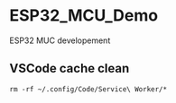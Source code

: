# ESP32_MCU_Demo
ESP32 MUC developement


## VSCode cache clean
```shell
rm -rf ~/.config/Code/Service\ Worker/*


```